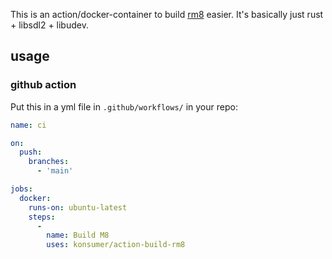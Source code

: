 This is an action/docker-container to build [rm8]() easier. It's basically just rust + libsdl2 + libudev.

## usage

### github action

Put this in a yml file in `.github/workflows/` in your repo:

```yml
name: ci

on:
  push:
    branches:
      - 'main'

jobs:
  docker:
    runs-on: ubuntu-latest
    steps:
      -
        name: Build M8
        uses: konsumer/action-build-rm8

```